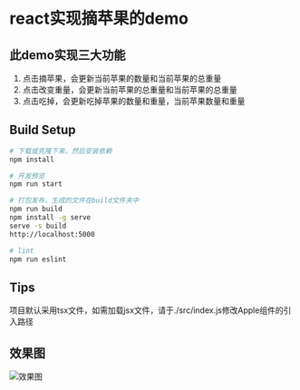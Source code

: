 # react实现摘苹果的demo

## 此demo实现三大功能
1. 点击摘苹果，会更新当前苹果的数量和当前苹果的总重量  
2. 点击改变重量，会更新当前苹果的总重量和当前苹果的总重量  
3. 点击吃掉，会更新吃掉苹果的数量和重量，当前苹果数量和重量  

## Build Setup

``` bash
# 下载或克隆下来，然后安装依赖
npm install

# 开发预览
npm run start

# 打包发布，生成的文件在build文件夹中
npm run build  
npm install -g serve  
serve -s build  
http://localhost:5000  

# lint
npm run eslint  
```

## Tips
项目默认采用tsx文件，如需加载jsx文件，请于./src/index.js修改Apple组件的引入路径

## 效果图
![效果图](https://github.com/zhoushoujian/pickApples-react/blob/master/view.png)